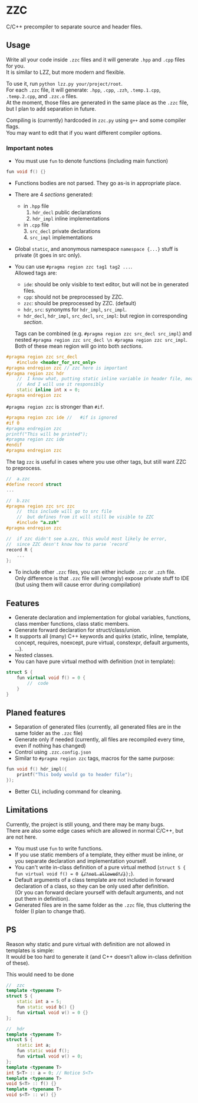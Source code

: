 # ZZC  

C/C++ precompiler to separate source and header files.  

## Usage  

Write all your code inside `.zzc` files and it will generate `.hpp` and `.cpp` files for you.  
It is similar to LZZ, but more modern and flexible.  

To use it, run `python lzz.py your/project/root`.  
For each `.zzc` file, it will generate: `.hpp`, `.cpp`, `.zzh`, `.temp.1.cpp`, `.temp.2.cpp`, and `.zzc.o` files.  
At the moment, those files are generated in the same place as the `.zzc` file, but I plan to add separation in future.  

Compiling is (currently) hardcoded in `zzc.py` using `g++` and some compiler flags.  
You may want to edit that if you want different compiler options.  

### Important notes

* You must use `fun` to denote functions (including main function)  
```c++
fun void f() {}
```
* Functions bodies are not parsed. They go as-is in appropriate place.  
* There are 4 _sections_ generated:  
  * in `.hpp` file  
    1. `hdr_decl` public declarations  
    2. `hdr_impl` inline implementations  
  * in `.cpp` file  
    3. `src_decl` private declarations  
    4. `src_impl` implementations  
* Global `static`, and anonymous namespace `namespace {...}` stuff is private (it goes in src only).  
* You can use `#pragma region zzc tag1 tag2 ...`.  
  Allowed tags are:  
  * `ide`: should be only visible to text editor, but will not be in generated files.  
  * `cpp`: should not be preprocessed by ZZC.  
  * `zzc`: should be preprocessed by ZZC. (default)  
  * `hdr`, `src`: synonyms for `hdr_impl`, `src_impl`.  
  * `hdr_decl`, `hdr_impl`, `src_decl`, `src_impl`: but region in corresponding _section_.  
  
  Tags can be combined (e.g. `#pragma region zzc src_decl src_impl`) and nested `#pragma region zzc src_decl \n #pragma region zzc src_impl`.  
  Both of these mean region will go into both _sections_.  
```c++
#pragma region zzc src_decl
    #include <header_for_src_only>
#pragma endregion zzc // zzc here is important
#pragma region zzc hdr
    //  I know what, putting static inline variable in header file, means
    //  And I will use it responsibly
    static inline int x = 0; 
#pragma endregion zzc
```
`#pragma region zzc` is stronger than `#if`.  
```c++
#pragma region zzc ide //	#if is ignored
#if 0
#pragma endregion zzc
printf("This will be printed");
#pragma region zzc ide
#endif
#pragma endregion zzc
```
The tag `zzc` is useful in cases where you use other tags, but still want ZZC to preprocess.  
```c++
//	a.zzc
#define record struct
...

//	b.zzc
#pragma region zzc src zzc
	//	this include will go to src file
	//	but defines from it will still be visible to ZZC
	#include "a.zzh"
#pragma endregion zzc

//	if zzc didn't see a.zzc, this would most likely be error, 
//	since ZZC desn't know how to parse `record`
record R {
	...
};
```
* To include other `.zzc` files, you can either include `.zzc` or `.zzh` file.  
  Only difference is that `.zzc` file will (wrongly) expose private stuff to IDE (but using them will cause error during compilation)  

## Features  
* Generate declaration and implementation for global variables, functions, class member functions, class static members.  
* Generate forward declaration for struct/class/union.  
* It supports all (many) C++ keywords and quirks (static, inline, template, concept, requires, noexcept, pure virtual, constexpr, default arguments, ...).  
* Nested classes.  
* You can have pure virtual method with definition (not in template):  
```c++
struct S {
	fun virtual void f() = 0 {
		//  code
	}
}
```

## Planed features  

* Separation of generated files (currently, all generated files are in the same folder as the `.zzc` file)  
* Generate only if needed (currently, all files are recompiled every time, even if nothing has changed)  
* Control using `.zzc.config.json`  
* Similar to `#pragma region zzc` tags, macros for the same purpose:  
```c++
fun void f() hdr_impl({ 
    printf("This body would go to header file");
});
```
* Better CLI, including command for cleaning.  

## Limitations  
Currently, the project is still young, and there may be many bugs.  
There are also some edge cases which are allowed in normal C/C++, but are not here.  

* You must use `fun` to write functions.  
* If you use static members of a template, they either must be inline, or you separate declaration and implementation yourself.  
* You can't write in-class definition of a pure virtual method (`struct S { fun virtual void f() = 0 `~~`{/*not allowed*/}`~~`};`).  
* Default arguments of a class template are not included in forward declaration of a class, so they can be only used after definition.  
  (Or you can forward declare yourself with default arguments, and not put them in definition).  
* Generated files are in the same folder as the `.zzc` file, thus cluttering the folder (I plan to change that).  

## PS  

Reason why static and pure virtual with definition are not allowed in templates is simple:  
It would be too hard to generate it (and C++ doesn't allow in-class definition of these).  

This would need to be done
```c++
//	zzc
template <typename T>
struct S {
	static int a = 5;
	fun static void b() {}
	fun virtual void v() = 0 {}
};
```
```c++
//	hdr
template <typename T>
struct S {
	static int a;
	fun static void f();
	fun virtual void v() = 0;
};
template <typename T>
int S<T> :: a = 0; // Notice S<T>
template <typename T>
void S<T> :: f() {}
template <typename T>
void s<T> :: v() {}
```

